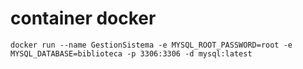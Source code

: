 # container docker
    docker run --name GestionSistema -e MYSQL_ROOT_PASSWORD=root -e MYSQL_DATABASE=biblioteca -p 3306:3306 -d mysql:latest
